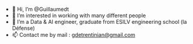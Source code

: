 - 👋 Hi, I’m @Guillaumedt
- 👀 I’m interested in working with many different people
- 🌱 I’m a Data & AI engineer, graduate from ESILV engineering school (la Défense)
- 📫 Contact me by mail : gdetrentinian@gmail.com

<!---
Guillaumedt/Guillaumedt is a ✨ special ✨ repository because its `README.md` (this file) appears on your GitHub profile.
You can click the Preview link to take a look at your changes.
--->
